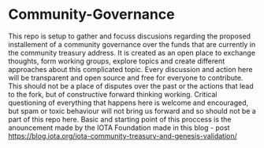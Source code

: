 # Community-Governance
This repo is setup to gather and focuss discusions regarding the proposed installement of a community governance over the funds that are currently in the community treasury address.
It is created as an open place to exchange thoughts, form working groups, explore topics and create different approaches about this complicated topic. Every discussion and action here will be transparent and open source and free for everyone to contribute.
This should not be a place of disputes over the past or the actions that lead to the fork, but of constructive forward thinking working. Critical questioning of everything that happens here is welcome and encouraged, but spam or toxic behaviour will not bring us forward and so should not be a part of this repo here.
Basic and starting point of this proccess is the anouncement made by the IOTA Foundation made in this blog - post https://blog.iota.org/iota-community-treasury-and-genesis-validation/
